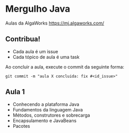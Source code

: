 # Mergulho Java
Aulas da AlgaWorks 
https://mj.algaworks.com/

## Contribua!
+ Cada aula é um issue
+ Cada tópico de aula é uma task

Ao concluir a aula, execute o commit da seguinte forma:

    git commit -m "aula X concluida: fix #<id_issue>"

## Aula 1
+ Conhecendo a plataforma Java
+ Fundamentos da linguagem Java
+ Métodos, construtores e sobrecarga
+ Encapsulamento e JavaBeans
+ Pacotes
